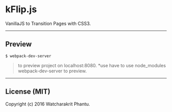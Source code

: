 # kFlip.js
VanillaJS to Transition Pages with CSS3.


----
## Preview
    $ webpack-dev-server
>to preview project on localhost:8080. *use have to use node_modules webpack-dev-server to preview.


----
## License (MIT)

Copyright (c) 2016 Watcharakrit Phantu.
